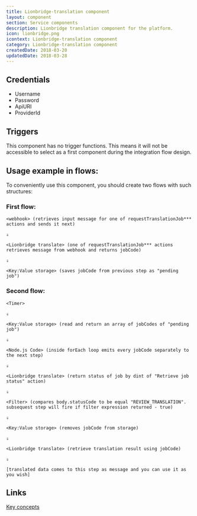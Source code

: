 ```yaml
---
title: Lionbridge-translation component
layout: component
section: Service components
description: Lionbridge translation component for the platform.
icon: lionbridge.png
icontext: Lionbridge-translation component
category: Lionbridge-translation component
createdDate: 2018-03-20
updatedDate: 2018-03-28
---
```


## Credentials

 - Username
 - Password
 - ApiURI
 - ProviderId

## Triggers

This component has no trigger functions. This means it will not be accessible to
select as a first component during the integration flow design.

## Usage example in flows:

To conveniently use this component, you should create two flows with such structures:

### First flow:

```
<webhook> (retrieves input message for one of requestTranslationJob*** actions and sends it next)

⇓

<Lionbridge translate> (one of requestTranslationJob*** actions retrieves message from webhook and returns jobCode)

⇓

<Key:Value storage> (saves jobCode from previous step as "pending job")
```

### Second flow:

```
<Timer>

⇓

<Key:Value storage> (read and return an array of jobCodes of "pending job")

⇓

<Node.js Code> (inside forEach loop emits every jobCode separately to the next step)

⇓

<Lionbridge translate> (return status of job by dint of "Retrieve job status" action)

⇓

<Filter> (compares body.statusCode to be equal "REVIEW_TRANSLATION". subsequest step will fire if filter expression returned - true)

⇓

<Key:Value storage> (removes jobCode from storage)

⇓

<Lionbridge translate> (retrieve translation result using jobCode)

⇓

[translated data comes to this step as message and you can use it as you wish]
```

## Links

[Key concepts](http://developers.lionbridge.com/content/docs/key-concepts.html)
